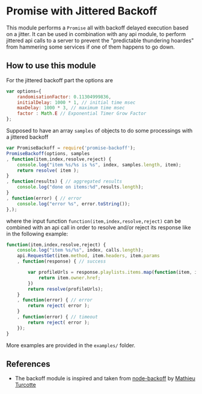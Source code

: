 # Promise with Jittered Backoff
This module performs a `Promise` all with backoff delayed execution based on a jitter.
It can be used in combination with any api module, to perform jittered api calls to a server 
to prevent the "predictable thundering hoardes" from hammering some services if one of them happens to go down.

## How to use this module
For the jittered backoff part the options are 

```javascript
var options={
    randomisationFactor: 0.11304999836,
    initialDelay: 1000 * 1, // initial time msec
    maxDelay: 1000 * 3, // maximum time msec
    factor : Math.E // Exponential Timer Grow Factor
};
```

Supposed to have an array `samples` of objects to do some processings with a jittered backoff

```javascript
var PromiseBackoff = require('promise-backoff');
PromiseBackoff(options, samples
, function(item,index,resolve,reject) {
    console.log("item %s/%s is %s", index, samples.length, item);
    return resolve( item );
}
, function(results) { // aggregated results
    console.log("done on items:%d",results.length);
}
, function(error) { // error
    console.log("error %s", error.toString());
},);
```

where the input function `function(item,index,resolve,reject)` can be combined with
an api call in order to resolve and/or reject its response like in the following example:

```javascript
function(item,index,resolve,reject) {
    console.log("item %s/%s", index, calls.length);
    api.RequestGet(item.method, item.headers, item.params
    , function(response) { // success

        var profileUrls = response.playlists.items.map(function(item, index) {
            return item.owner.href;
        })
        return resolve(profileUrls);
    }
    , function(error) { // error
        return reject( error );
    }
    , function(error) { // timeout
        return reject( error );
    });
}
```

More examples are provided in the `examples/` folder.

## References
- The backoff module is inspired and taken from [node-backoff](https://github.com/MathieuTurcotte/node-backoff)
by [Mathieu Turcotte](https://github.com/MathieuTurcotte)
